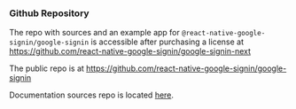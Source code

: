 ### Github Repository

The repo with sources and an example app for `@react-native-google-signin/google-signin` is accessible after purchasing a license at https://github.com/react-native-google-signin/google-signin-next

The public repo is at https://github.com/react-native-google-signin/google-signin

Documentation sources repo is located [here](https://github.com/react-native-google-signin/docs).
